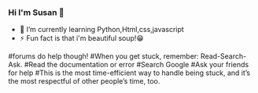 ### Hi I'm Susan 👋




- 🌱 I’m currently learning  Python,Html,css,javascript
- ⚡ Fun fact  is that i'm beautiful soup!😁

#forums do help though!
#When you get stuck, remember: Read-Search-Ask.
#Read the documentation or error
#Search Google
#Ask your friends for help
#This is the most time-efficient way to handle being stuck, and it’s the most respectful of other people’s time, too.
